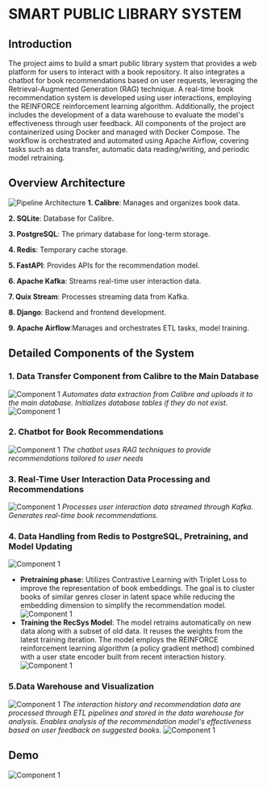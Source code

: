 # **SMART PUBLIC LIBRARY SYSTEM**
## **Introduction**
The project aims to build a smart public library system that provides a web platform for users to interact with a book repository. It also integrates a chatbot for book recommendations based on user requests, leveraging the Retrieval-Augmented Generation (RAG) technique. A real-time book recommendation system is developed using user interactions, employing the REINFORCE reinforcement learning algorithm. Additionally, the project includes the development of a data warehouse to evaluate the model's effectiveness through user feedback. All components of the project are containerized using Docker and managed with Docker Compose. The workflow is orchestrated and automated using Apache Airflow, covering tasks such as data transfer, automatic data reading/writing, and periodic model retraining.
## **Overview Architecture**
![Pipeline Architecture](images/rrrimg.png)
**1. Calibre**: Manages and organizes book data.

**2. SQLite**: Database for Calibre.

**3. PostgreSQL**: The primary database for long-term storage.

**4. Redis**: Temporary cache storage.

**5. FastAPI**: Provides APIs for the recommendation model.

**6. Apache Kafka**: Streams real-time user interaction data.

**7. Quix Stream**: Processes streaming data from Kafka.

**8. Django**: Backend and frontend development.

**9. Apache Airflow**:Manages and orchestrates ETL tasks, model training.
## **Detailed Components of the System**
### **1. Data Transfer Component from Calibre to the Main Database**
<!-- ![Component 1](images/pipeline1.png) -->
![Component 1](images/pipeline11.png)
*Automates data extraction from Calibre and uploads it to the main database.*
*Initializes database tables if they do not exist.*
![Component 1](images/schema.png)
### **2. Chatbot for Book Recommendations**
<!-- ![Component 1](images/pipeline2.png) -->
![Component 1](images/pipeline22.png)
*The chatbot uses RAG techniques to provide recommendations tailored to user needs*
### **3. Real-Time User Interaction Data Processing and Recommendations**
<!-- ![Component 1](images/pipeline3.png) -->
![Component 1](images/pipeline33.png)
*Processes user interaction data streamed through Kafka. Generates real-time book recommendations.*
### **4. Data Handling from Redis to PostgreSQL, Pretraining, and Model Updating**
<!-- ![Component 1](images/pipeline4.png) -->
![Component 1](images/pipeline44.png)
- **Pretraining phase:** Utilizes Contrastive Learning with Triplet Loss to improve the representation of book embeddings. The goal is to cluster books of similar genres closer in latent space while reducing the embedding dimension to simplify the recommendation model.
![Component 1](images/ct.png)
- **Training the RecSys Model**: The model retrains automatically on new data along with a subset of old data. It reuses the weights from the latest training iteration. The model employs the REINFORCE reinforcement learning algorithm (a policy gradient method) combined with a user state encoder built from recent interaction history.
![Component 1](images/pnet.png)
### **5.Data Warehouse and Visualization**
<!-- ![Component 1](images/pipeline5.png) -->
![Component 1](images/pipeline55.png)
*The interaction history and recommendation data are processed through ETL pipelines and stored in the data warehouse for analysis. Enables analysis of the recommendation model's effectiveness based on user feedback on suggested books.*
![Component 1](images/image02.png)
## **Demo**
![Component 1](images/demo.jpeg)
